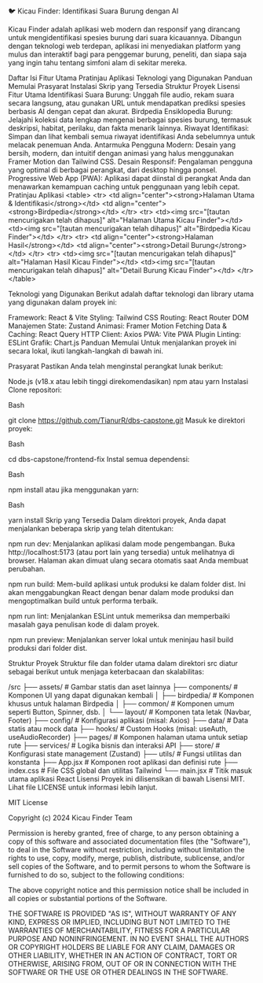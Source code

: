 🐦 Kicau Finder: Identifikasi Suara Burung dengan AI



Kicau Finder adalah aplikasi web modern dan responsif yang dirancang untuk mengidentifikasi spesies burung dari suara kicauannya. Dibangun dengan teknologi web terdepan, aplikasi ini menyediakan platform yang mulus dan interaktif bagi para penggemar burung, peneliti, dan siapa saja yang ingin tahu tentang simfoni alam di sekitar mereka.

Daftar Isi
Fitur Utama
Pratinjau Aplikasi
Teknologi yang Digunakan
Panduan Memulai
Prasyarat
Instalasi
Skrip yang Tersedia
Struktur Proyek
Lisensi
Fitur Utama
Identifikasi Suara Burung: Unggah file audio, rekam suara secara langsung, atau gunakan URL untuk mendapatkan prediksi spesies berbasis AI dengan cepat dan akurat.
Birdpedia Ensiklopedia Burung: Jelajahi koleksi data lengkap mengenai berbagai spesies burung, termasuk deskripsi, habitat, perilaku, dan fakta menarik lainnya.
Riwayat Identifikasi: Simpan dan lihat kembali semua riwayat identifikasi Anda sebelumnya untuk melacak penemuan Anda.
Antarmuka Pengguna Modern: Desain yang bersih, modern, dan intuitif dengan animasi yang halus menggunakan Framer Motion dan Tailwind CSS.
Desain Responsif: Pengalaman pengguna yang optimal di berbagai perangkat, dari desktop hingga ponsel.
Progressive Web App (PWA): Aplikasi dapat diinstal di perangkat Anda dan menawarkan kemampuan caching untuk penggunaan yang lebih cepat.
Pratinjau Aplikasi
&lt;table>
&lt;tr>
&lt;td align="center">&lt;strong>Halaman Utama & Identifikasi&lt;/strong>&lt;/td>
&lt;td align="center">&lt;strong>Birdpedia&lt;/strong>&lt;/td>
&lt;/tr>
&lt;tr>
&lt;td>&lt;img src="[tautan mencurigakan telah dihapus]" alt="Halaman Utama Kicau Finder">&lt;/td>
&lt;td>&lt;img src="[tautan mencurigakan telah dihapus]" alt="Birdpedia Kicau Finder">&lt;/td>
&lt;/tr>
&lt;tr>
&lt;td align="center">&lt;strong>Halaman Hasil&lt;/strong>&lt;/td>
&lt;td align="center">&lt;strong>Detail Burung&lt;/strong>&lt;/td>
&lt;/tr>
&lt;tr>
&lt;td>&lt;img src="[tautan mencurigakan telah dihapus]" alt="Halaman Hasil Kicau Finder">&lt;/td>
&lt;td>&lt;img src="[tautan mencurigakan telah dihapus]" alt="Detail Burung Kicau Finder">&lt;/td>
&lt;/tr>
&lt;/table>

Teknologi yang Digunakan
Berikut adalah daftar teknologi dan library utama yang digunakan dalam proyek ini:

Framework: React & Vite
Styling: Tailwind CSS
Routing: React Router DOM
Manajemen State: Zustand
Animasi: Framer Motion
Fetching Data & Caching: React Query
HTTP Client: Axios
PWA: Vite PWA Plugin
Linting: ESLint
Grafik: Chart.js
Panduan Memulai
Untuk menjalankan proyek ini secara lokal, ikuti langkah-langkah di bawah ini.

Prasyarat
Pastikan Anda telah menginstal perangkat lunak berikut:

Node.js (v18.x atau lebih tinggi direkomendasikan)
npm atau yarn
Instalasi
Clone repositori:

Bash

git clone https://github.com/TianurR/dbs-capstone.git
Masuk ke direktori proyek:

Bash

cd dbs-capstone/frontend-fix
Instal semua dependensi:

Bash

npm install
atau jika menggunakan yarn:

Bash

yarn install
Skrip yang Tersedia
Dalam direktori proyek, Anda dapat menjalankan beberapa skrip yang telah ditentukan:

npm run dev: Menjalankan aplikasi dalam mode pengembangan. Buka http://localhost:5173 (atau port lain yang tersedia) untuk melihatnya di browser. Halaman akan dimuat ulang secara otomatis saat Anda membuat perubahan.

npm run build: Mem-build aplikasi untuk produksi ke dalam folder dist. Ini akan menggabungkan React dengan benar dalam mode produksi dan mengoptimalkan build untuk performa terbaik.

npm run lint: Menjalankan ESLint untuk memeriksa dan memperbaiki masalah gaya penulisan kode di dalam proyek.

npm run preview: Menjalankan server lokal untuk meninjau hasil build produksi dari folder dist.

Struktur Proyek
Struktur file dan folder utama dalam direktori src diatur sebagai berikut untuk menjaga keterbacaan dan skalabilitas:

/src
├── assets/             # Gambar statis dan aset lainnya
├── components/         # Komponen UI yang dapat digunakan kembali
│   ├── birdpedia/      # Komponen khusus untuk halaman Birdpedia
│   ├── common/         # Komponen umum seperti Button, Spinner, dsb.
│   └── layout/         # Komponen tata letak (Navbar, Footer)
├── config/             # Konfigurasi aplikasi (misal: Axios)
├── data/               # Data statis atau mock data
├── hooks/              # Custom Hooks (misal: useAuth, useAudioRecorder)
├── pages/              # Komponen halaman utama untuk setiap rute
├── services/           # Logika bisnis dan interaksi API
├── store/              # Konfigurasi state management (Zustand)
├── utils/              # Fungsi utilitas dan konstanta
├── App.jsx             # Komponen root aplikasi dan definisi rute
├── index.css           # File CSS global dan utilitas Tailwind
└── main.jsx            # Titik masuk utama aplikasi React
Lisensi
Proyek ini dilisensikan di bawah Lisensi MIT. Lihat file LICENSE untuk informasi lebih lanjut.

MIT License

Copyright (c) 2024 Kicau Finder Team

Permission is hereby granted, free of charge, to any person obtaining a copy
of this software and associated documentation files (the "Software"), to deal
in the Software without restriction, including without limitation the rights
to use, copy, modify, merge, publish, distribute, sublicense, and/or sell
copies of the Software, and to permit persons to whom the Software is
furnished to do so, subject to the following conditions:

The above copyright notice and this permission notice shall be included in all
copies or substantial portions of the Software.

THE SOFTWARE IS PROVIDED "AS IS", WITHOUT WARRANTY OF ANY KIND, EXPRESS OR
IMPLIED, INCLUDING BUT NOT LIMITED TO THE WARRANTIES OF MERCHANTABILITY,
FITNESS FOR A PARTICULAR PURPOSE AND NONINFRINGEMENT. IN NO EVENT SHALL THE
AUTHORS OR COPYRIGHT HOLDERS BE LIABLE FOR ANY CLAIM, DAMAGES OR OTHER
LIABILITY, WHETHER IN AN ACTION OF CONTRACT, TORT OR OTHERWISE, ARISING FROM,
OUT OF OR IN CONNECTION WITH THE SOFTWARE OR THE USE OR OTHER DEALINGS IN THE
SOFTWARE.
